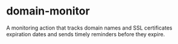 # domain-monitor
A monitoring action that tracks domain names and SSL certificates expiration dates and sends timely reminders before they expire.
